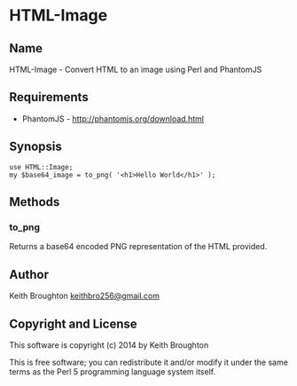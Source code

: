 HTML-Image
==========

Name
-------

HTML-Image - Convert HTML to an image using Perl and PhantomJS

Requirements
------------

- PhantomJS - http://phantomjs.org/download.html

Synopsis
--------

    use HTML::Image;
    my $base64_image = to_png( '<h1>Hello World</h1>' );

Methods
-------

### to_png

Returns a base64 encoded PNG representation of the HTML provided.

Author
------

Keith Broughton <keithbro256@gmail.com>

Copyright and License
---------------------

This software is copyright (c) 2014 by Keith Broughton

This is free software; you can redistribute it and/or modify it under the same terms as the Perl 5 programming language system itself.
